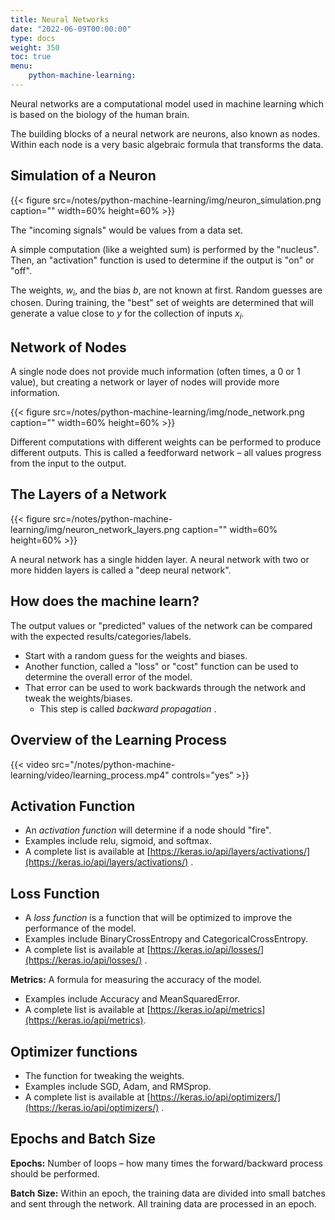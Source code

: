 ```yaml
---
title: Neural Networks
date: "2022-06-09T00:00:00"
type: docs 
weight: 350
toc: true
menu: 
    python-machine-learning:
---
```



Neural networks are a computational model used in machine learning which is based on the biology of the human brain.

The building blocks of a neural network are neurons, also known as nodes. Within each node is a very basic algebraic formula that transforms the data.

## Simulation of a Neuron

{{< figure src=/notes/python-machine-learning/img/neuron_simulation.png caption="" width=60% height=60% >}}

The "incoming signals" would be values from a data set.

A simple computation (like a weighted sum) is performed by the "nucleus".
Then, an "activation" function is used to determine if the output is "on" or "off".

The weights, $w_i$, and the bias $b$, are not known at first. Random guesses are chosen. During training, the "best" set of weights are determined that will generate a value close to $y$ for the collection of inputs $x_i$.

## Network of Nodes

A single node does not provide much information (often times, a 0 or 1 value), but creating a network or layer of nodes will provide more information.

{{< figure src=/notes/python-machine-learning/img/node_network.png caption="" width=60% height=60% >}}

Different computations with different weights can be performed  to produce different outputs. This is called a feedforward network – all values progress from the input to the output.

## The Layers of a Network

{{< figure src=/notes/python-machine-learning/img/neuron_network_layers.png caption="" width=60% height=60% >}}

A neural network has a single hidden layer. A neural network with two or more hidden layers is called a "deep neural network".

## How does the machine learn?

The output values or "predicted" values of the network can be compared with the expected results/categories/labels.

* Start with a random guess for the weights and biases.
* Another function, called a "loss" or "cost" function can be used to determine the overall error of the model.
* That error can be used to work backwards through the network and tweak the weights/biases.
    * This step is called  _backward propagation_ .

## Overview of the Learning Process

{{< video src="/notes/python-machine-learning/video/learning_process.mp4" controls="yes" >}}

## Activation Function

* An _activation function_ will determine if a node should "fire".
* Examples include relu, sigmoid, and softmax.
* A complete list is available at [https://keras.io/api/layers/activations/](https://keras.io/api/layers/activations/) .


## Loss Function

* A _loss function_ is a function that will be optimized to improve the performance of the model.
* Examples include BinaryCrossEntropy and CategoricalCrossEntropy.
* A complete list is available at [https://keras.io/api/losses/](https://keras.io/api/losses/) .

__Metrics:__ A formula for measuring the accuracy of the model.
* Examples include Accuracy and MeanSquaredError.
* A complete list is available at [https://keras.io/api/metrics](https://keras.io/api/metrics).

## Optimizer functions

* The function for tweaking the weights.
* Examples include SGD, Adam, and RMSprop.
* A complete list is available at [https://keras.io/api/optimizers/](https://keras.io/api/optimizers/) .

## Epochs and Batch Size

__Epochs:__   Number of loops – how many times the forward/backward process should be performed.

__Batch Size:__  Within an epoch, the training data are divided into small batches and sent through the network.  All training data are processed in an epoch.

